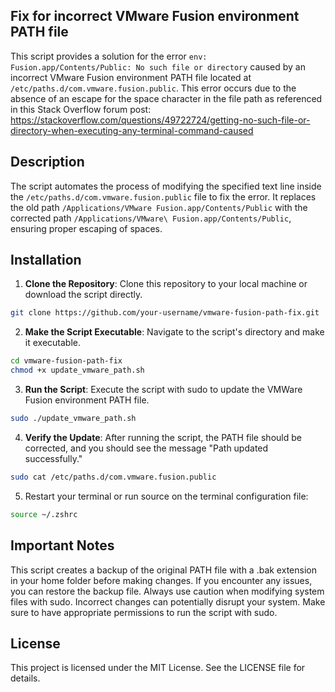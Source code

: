 ## Fix for incorrect VMware Fusion environment PATH file

This script provides a solution for the error `env: Fusion.app/Contents/Public: No such file or directory` caused by an incorrect VMware Fusion environment PATH file located at `/etc/paths.d/com.vmware.fusion.public`. This error occurs due to the absence of an escape for the space character in the file path as referenced in this Stack Overflow forum post: https://stackoverflow.com/questions/49722724/getting-no-such-file-or-directory-when-executing-any-terminal-command-caused

## Description

The script automates the process of modifying the specified text line inside the `/etc/paths.d/com.vmware.fusion.public` file to fix the error. It replaces the old path `/Applications/VMware Fusion.app/Contents/Public` with the corrected path `/Applications/VMware\ Fusion.app/Contents/Public`, ensuring proper escaping of spaces.

## Installation

1. **Clone the Repository**: Clone this repository to your local machine or download the script directly.

```bash
git clone https://github.com/your-username/vmware-fusion-path-fix.git
```

2. **Make the Script Executable**: Navigate to the script's directory and make it executable.

``` bash
cd vmware-fusion-path-fix
chmod +x update_vmware_path.sh
```

3. **Run the Script**: Execute the script with sudo to update the VMWare Fusion environment PATH file.
``` bash
sudo ./update_vmware_path.sh
```

4. **Verify the Update**: After running the script, the PATH file should be corrected, and you should see the message "Path updated successfully."
``` bash
sudo cat /etc/paths.d/com.vmware.fusion.public
```
5. Restart your terminal or run source on the terminal configuration file:
```bash
source ~/.zshrc
```

## Important Notes
This script creates a backup of the original PATH file with a .bak extension in your home folder before making changes. If you encounter any issues, you can restore the backup file. Always use caution when modifying system files with sudo. Incorrect changes can potentially disrupt your system. Make sure to have appropriate permissions to run the script with sudo.

## License
This project is licensed under the MIT License. See the LICENSE file for details.
